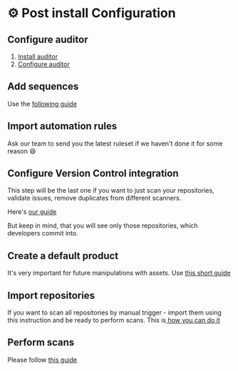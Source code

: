 # ⚙️ Post install Configuration

## Configure auditor

1. [Install auditor](../auditor/deployment/installation.md)
2. [Configure auditor](auditor/auditor-settings/auditor-configurator.md)

## Add sequences

Use the [following guide](auditor/auditor-settings/sequences/sequences-creating.md)

## Import automation rules

Ask our team to send you the latest ruleset if we haven't done it for some reason :smile:

## Configure Version Control integration

This step will be the last one if you want to just scan your repositories, validate issues, remove duplicates from different scanners.

Here's [our guide](general-portal-settings/version-control.md)

But keep in mind, that you will see only those repositories, which developers commit into.

## Create a default product

It's very important for future manipulations with assets. Use [this short guide](features/asset-management/default-product.md)

## Import repositories

If you want to scan all repositories by manual trigger - import them using this instruction and be ready to perform scans. This is[ how you can do it](features/asset-management/how-to-import-repositories-from-version-control.md)

## Perform scans

Please follow [this guide ](auditor/run-audit/run-audit-manually.md)

